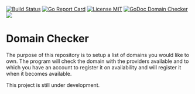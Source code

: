 [![Build Status](https://travis-ci.com/jaztec/domain-checker.svg?branch=master)](https://travis-ci.com/jaztec/domain-checker)
[![Go Report Card](https://goreportcard.com/badge/github.com/jaztec/domain-checker)](https://goreportcard.com/report/github.com/jaztec/domain-checker)
[![License MIT](https://img.shields.io/badge/License-MIT-brightgreen.svg)](https://github.com/jaztec/domain-checker/blob/master/LICENSE)
[![GoDoc Domain Checker](https://godoc.org/github.com/jaztec/domain-checker?status.svg)](https://godoc.org/github.com/jaztec/domain-checker)
[![](https://images.microbadger.com/badges/version/jaztec/domain-checker.svg)](https://microbadger.com/images/jaztec/domain-checker "I've got this image at Microbadger")

# Domain Checker

The purpose of this repository is to setup a list of domains you would like to
own. The program will check the domain with the providers available and to which
you have an account to register it on availability and will register it when it 
becomes available.

This project is still under development. 